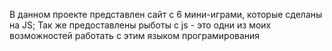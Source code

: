В данном проекте представлен сайт с  6 мини-играми, которые сделаны на JS;
Так же предоставлены рыботы с js - это одни из моих возможностей работать с этим языком програмирования

